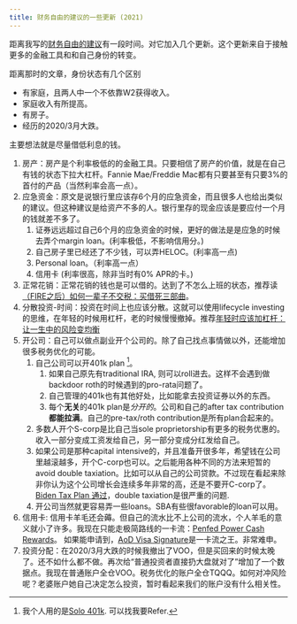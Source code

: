 ```yaml
---
title: 财务自由的建议的一些更新 (2021)
---
```


距离我写的[财务自由的建议](https://chaoxuprime.com/pages/financial-cn.html)有一段时间。对它加入几个更新。这个更新来自于接触更多的金融工具和和自己身份的转变。

距离那时的文章，身份状态有几个区别

- 有家庭，且两人中一个不依靠W2获得收入。
- 家庭收入有所提高。
- 有房子。
- 经历的2020/3月大跌。

主要想法就是尽量借低利息的钱。

1. 房产：房产是个利率极低的的金融工具。只要相信了房产的价值，就是在自己有钱的状态下拉大杠杆。Fannie Mae/Freddie Mac都有只要甚至有只要3%的首付的产品（当然利率会高一点）。
2. 应急资金：原文是说银行里应该存6个月的应急资金，而且很多人也给出类似的建议。但这种建议是给资产不多的人。银行里存的现金应该是要应付一个月的钱就差不多了。
    1. 证券远远超过自己6个月的应急资金的时候，更好的做法是是应急的时候去弄个margin loan。(利率极低，不影响信用分。)
    2. 自己房子里已经还了不少钱，可以弄HELOC。(利率高一点)
    3. Personal loan。（利率高一点）
    4. 信用卡 (利率很高，除非当时有0% APR的卡。)
3. 正常花销：正常花销的钱也是可以借的。达到了不怎么上班的状态，推荐读[（FIRE之后）如何一辈子不交税：买借死三部曲](https://www.physixfan.com/firezhihouruheyibeizibujiaoshuimaijiesisanbuqu/)。
4. 分散投资-时间：投资在时间上也应该分散。这就可以使用lifecycle investing的思维，在年轻的时候用杠杆，老的时候慢慢撤掉。推荐[年轻时应该加杠杆：让一生中的风险变均衡](https://www.physixfan.com/nianqingshiyinggaijiagangganrangyishengzhongdefengxianbianjunheng/)
5. 开公司：自己可以做点副业开个公司的。除了自己找点事情做以外，还能增加很多税务优化的可能。
    1. 自己公司可以开401k plan [^solo401k]。
        1. 如果自己原先有traditional IRA, 则可以roll进去。这样不会遇到做backdoor roth的时候遇到的pro-rata问题了。
        2. 自己管理的401k也有其他好处，比如能拿去投资证券以外的东西。
        3. 每个**无关**的401k plan是*分开的*。公司和自己的after tax contribution**都能拉满**。自己的pre-tax/roth contribution是所有plan合起来的。
    2. 多数人开个S-corp是比自己当sole proprietorship有更多的税务优惠的。收入一部分变成工资发给自己，另一部分变成分红发给自己。
    3. 如果公司是那种capital intensive的，并且准备开很多年，希望钱在公司里越滚越多，开个C-corp也可以。之后能用各种不同的方法来短暂的avoid double taxiation。比如可以从自己的公司贷款。不过现在看起来除非你认为这个公司增长会连续多年非常的高，还是不要开C-corp了。[Biden Tax Plan 通过](https://taxfoundation.org/double-taxation-of-corporate-income/)，double taxiation是很严重的问题.
    4. 开公司当然就更容易弄一些loans。SBA有些很favorable的loan可以用。
6. 信用卡: 信用卡羊毛还会薅。但自己的流水比不上公司的流水，个人羊毛的意义就小了许多。我现在只能走极简路线的一卡流：[Penfed Power Cash Rewards](https://www.penfed.org/credit-cards/power-cash-rewards-visa)。 如果能申请到，[AoD Visa Signature](https://www.aodfcu.com/visa-signature-credit-card/)是一卡流之王。非常难申。
7. 投资分配：在2020/3月大跌的时候我撤出了VOO，但是买回来的时候太晚了。还不如什么都不做。再次给“普通投资者直接扔大盘就对了”增加了一个数据点。我现在普通账户全仓VOO。税务优化的账户全仓TQQQ。如何对冲风险呢？老婆账户她自己决定怎么投资，暂时看起来我们的账户没有什么相关性。


[^solo401k]: 我个人用的是[Solo 401k](https://www.solo401k.com/). 可以找我要Refer. 
